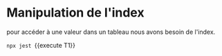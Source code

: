 # Manipulation de l'index

pour accéder à une valeur dans un tableau nous avons besoin de l'index. 



`npx jest `{{execute T1}}
